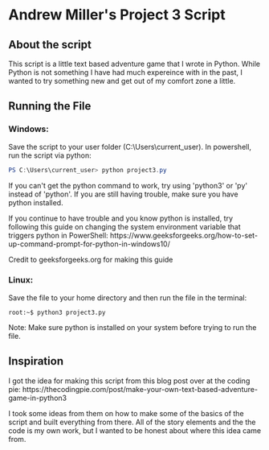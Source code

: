 # Andrew Miller's Project 3 Script

## About the script

<p>This script is a little text based adventure game that I wrote in Python. While Python is not something I have had much expereince with in the past, I wanted to try something new and get out of my comfort zone a little. </p>

## Running the File

### Windows:
<p>Save the script to your user folder (C:\Users\current_user). In powershell, run the script via python: </p>

```PowerShell
PS C:\Users\current_user> python project3.py
```
<p>If you can't get the python command to work, try using 'python3' or 'py' instead of 'python'. If you are still having trouble, make sure you have python installed.</p>
<p>If you continue to have trouble and you know python is installed, try following this guide on changing the system environment variable that triggers python in PowerShell: https://www.geeksforgeeks.org/how-to-set-up-command-prompt-for-python-in-windows10/ </p>

<p> Credit to geeksforgeeks.org for making this guide</p>

### Linux:
<p>Save the file to your home directory and then run the file in the terminal: </p>

```console
root:~$ python3 project3.py
```
<p>Note: Make sure python is installed on your system before trying to run the file.</p>


## Inspiration

<p>I got the idea for making this script from this blog post over at the coding pie: https://thecodingpie.com/post/make-your-own-text-based-adventure-game-in-python3 </p> 
<p>I took some ideas from them on how to make some of the basics of the script and built everything from there. All of the story elements and the the code is my own work, but I wanted to be honest about where this idea came from.</p>
